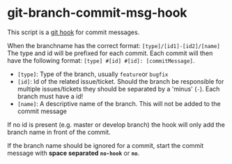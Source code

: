 # git-branch-commit-msg-hook

This script is a [git hook](https://githooks.com/) for commit messages.

When the branchname has the correct format: `[type]/[id1]-[id2]/[name]` The type and id will be prefixed for each commit. Each commit will then have the following format: `[type] #[id] #[id]: [commitMessage]`.

* `[type]`: Type of the branch, usually `feature`or `bugfix`
* `[id]`: Id of the related issue/ticket. Should the branch be responsible for multiple issues/tickets they should be separated by a 'minus' (`-`). Each branch must have a id!
* `[name]`: A descriptive name of the branch. This will not be added to the commit message

If no id is present (e.g. master or develop branch) the hook will only add the branch name in front of the commit.

If the branch name should be ignored for a commit, start the commit message with **space separated** **`no-hook`** or **`no`**.

